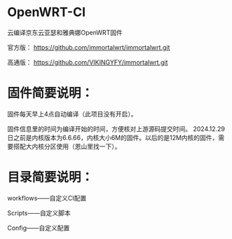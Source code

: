 # OpenWRT-CI
云编译京东云亚瑟和雅典娜OpenWRT固件

官方版：
https://github.com/immortalwrt/immortalwrt.git

高通版：
https://github.com/VIKINGYFY/immortalwrt.git

# 固件简要说明：

固件每天早上4点自动编译（此项目没有开启）。

固件信息里的时间为编译开始的时间，方便核对上游源码提交时间。
2024.12.29日之前是内核版本为6.6.66，内核大小6M的固件。以后的是12M内核的固件，需要搭配大内核分区使用（恩山里找一下）。

# 目录简要说明：

workflows——自定义CI配置

Scripts——自定义脚本

Config——自定义配置
